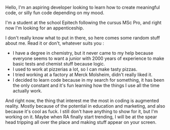 Hello, I'm an aspiring developer looking to learn how to create meaningful code, or silly fun code depending on my mood. 

I'm a student at the school Epitech following the cursus MSc Pro, and right now I'm looking for an appenticeship.

I don't really know what to put in there, so here comes some random stuff about me. Read it or don't, whatever suits you :

- I have a degree in chemistry, but it never came to my help because everyone seems to want a junior with 2000 years of experience to make basic tests and chemist stuff because logic.
- I used to work at pizzerias a lot, so I can make tasty pizzas.
- I tried working at a factory at Merck Molsheim, didn't really liked it.
- I decided to learn code because in my search for something, it has been the only constant and it's fun learning how the things I use all the time actually work.

And right now, the thing that interest me the most in coding is augmented reality. Mostly because of the potential in education and marketing, and also because it's cool as fuck. 
I still don't have anything to show for it, but I'm working on it. Maybe when RA finally start trending, I will be at the spear head tripping all over the place and making stuff appear on your screen.

<!---
Hector-boopy/Hector-boopy is a ✨ special ✨ repository because its `README.md` (this file) appears on your GitHub profile.
You can click the Preview link to take a look at your changes.
--->
